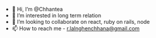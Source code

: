 - 👋 Hi, I’m @Chhantea
- 👀 I’m interested in long term relation
- 💞️ I’m looking to collaborate on react, ruby on rails, node
- 📫 How to reach me - r.lalnghenchhana@gmail.com

<!---
Chhantea/Chhantea is a ✨ special ✨ repository because its `README.md` (this file) appears on your GitHub profile.
You can click the Preview link to take a look at your changes.
--->
